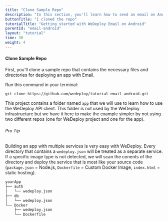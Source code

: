 ```yaml
---
title: "Clone Sample Repo"
description: "In this section, you'll learn how to send an email on Android using the WeDeploy API Client."
buttonTitle: "I cloned the repo"
tutorialTitle: "Getting started with WeDeploy Email on Android"
parentId: "email-android"
layout: "tutorial"
time: 30
weight: 4
---
```


#### Clone Sample Repo

First, you'll clone a sample repo that contains the necessary files and directories for deploying an app with Email.

Run this command in your terminal:

```
git clone https://github.com/wedeploy/tutorial-email-android.git
```

This project contains a folder named `app` that we will use to learn how to use the WeDeploy API client. This folder is not used by the WeDeploy infrastructure but we have it here to make the example simpler by not using two different repos (one for WeDeploy project and one for the app).

<aside>

###### <span class="icon-16-star"></span> Pro Tip

Building an app with multiple services is very easy with WeDeploy. Every directory that contains a `wedeploy.json` will be treated as a separate service. If a specific image type is not detected, we will scan the conents of the directory and deploy the service that is most like your source code (`package.json` = Node.js, `Dockerfile` = Custom Docker Image, `index.html` = static hosting).

```xml
yourApp
├── auth
│	└── wedeploy.json
├── db
│	└── wedeploy.json
└── Docker
 	├── wedeploy.json
 	└── Dockerfile
```

</aside>
